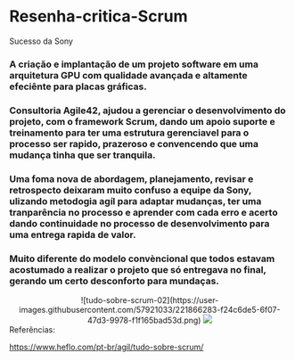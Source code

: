 # Resenha-critica-Scrum
Sucesso da Sony

### A criação e implantação de um projeto software em uma arquitetura GPU com qualidade avançada e altamente efeciênte para placas gráficas.
### Consultoria Agile42, ajudou a gerenciar o desenvolvimento do projeto, com o framework Scrum, dando um apoio suporte e treinamento para ter uma estrutura gerenciavel para o processo ser rapido, prazeroso e convencendo que uma mudança tinha que ser tranquila.

### Uma foma nova de abordagem, planejamento, revisar e retrospecto deixaram muito confuso a equipe da Sony, ulizando metodogia agíl para adaptar mudanças, ter uma tranparência no processo e aprender com cada erro e acerto dando continuidade no processo de desenvolvimento para uma entrega rapida de valor.
### Muito diferente do modelo convèncional que todos estavam acostumado a realizar o projeto que só entregava no final, gerando um certo desconforto para mundaças.


<div align="center">
![tudo-sobre-scrum-02](https://user-images.githubusercontent.com/57921033/221866283-f24c6de5-6f07-47d3-9978-f1f165bad53d.png)
   <img src="https://user-images.githubusercontent.com/57921033/221866283-f24c6de5-6f07-47d3-9978-f1f165bad53d.png" />
</div>
Referências: 

https://www.heflo.com/pt-br/agil/tudo-sobre-scrum/

